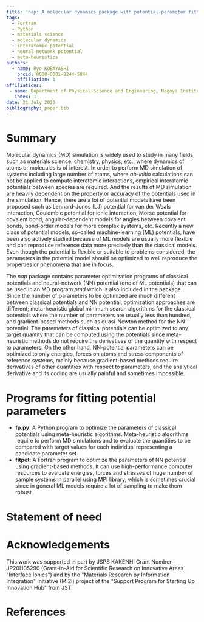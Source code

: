 ```yaml
---
title: 'nap: A molecular dynamics package with potential-parameter fitting programs'
tags:
  - Fortran
  - Python
  - materials science
  - molecular dynamics
  - interatomic potential
  - neural-network potential
  - meta-heuristics
authors:
  - name: Ryo KOBAYASHI
    orcid: 0000-0001-8244-5844
    affiliation: 1
affiliations:
 - name: Department of Physical Science and Engineering, Nagoya Institute of Technology
   index: 1
date: 21 July 2020
bibliography: paper.bib
---
```


# Summary

Molecular dynamics (MD) simulation is widely used to study in many fields such as materials science, chemistry, physics, etc., where dynamics of atoms or molecules is of interest. In order to perform MD simulation of systems including large number of atoms, where *ab-initio* calculations can not be applied to compute interatomic interactions, empirical interatomic potentials between species are required. And the results of MD simulation are heavily dependent on the property or accuracy of the potentials used in the simulation. Hence, there are a lot of potential models have been proposed such as Lennard-Jones (LJ) potential for van der Waals interaction, Coulombic potential for ionic interaction, Morse potential for covalent bond, angular-dependent models for angles between covalent bonds, bond-order models for more complex systems, etc. Recently a new class of potential models, so-called machine-learning (ML) potentials, have been also actively studied because of ML models are usually more flexible and can reproduce reference data more precisely than the classical models. Even though the potential is flexible or suitable to problems considered, the parameters in the potential model should be optimized to well reproduce the properties or phenomena that are in focus.

The *nap* package contains parameter optimization programs of classical potentials and neural-network (NN) potential (one of ML potentials) that can be used in an MD program *pmd* which is also included in the package. Since the number of parameters to be optimized are much different between classical potentials and NN potential, optimization approaches are different; meta-heuristic global minimum search algorithms for the classical potentials where the number of parameters are usually less than hundred, and gradient-based methods such as quasi-Newton method for the NN potential.
The paremeters of classical potentials can be optimized to any target quantity that can be computed using the potentials since meta-heuristic methods do not require the derivatives of the quantity with respect to parameters. On the other hand, NN-potential parameters can be optimized to only energies, forces on atoms and stress components of reference systems, mainly because gradient-based methods require derivatives of other quantities with respect to parameters, and the analytical derivative and its coding are usually painful and sometimes impossible.

# Programs for fitting potential parameters

- **fp.py**: A Python program to optimize the parameters of classical potentials using meta-heuristic algorithms. Meta-heuristic algorithms require to perform MD simulations and to evaluate the quantities to be compared with target values for each individual representing a candidate parameter set. 
- **fitpot**: A Fortran program to optimize the parameters of NN potential using gradient-based methods. It can use high-performance computer resources to evaluate energies, forces and stresses of huge number of sample systems in parallel using MPI library, which is sometimes crucial since in general ML models require a lot of sampling to make them robust.


# Statement of need



# Acknowledgements

This work was supported in part by JSPS KAKENHI Grant Number JP20H05290 (Grant-in-Aid for Scientific Research on Innovative Areas "Interface Ionics") and by the "Materials Research by Information Integration" Initiative (MI2I) project of the "Support Program for Starting Up Innovation Hub" from JST.

# References
